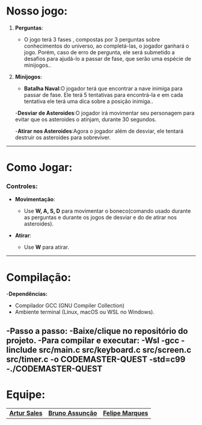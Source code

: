 


# Nosso jogo:

1. **Perguntas**:
   - O jogo terá 3 fases , compostas por 3 perguntas sobre conhecimentos do universo, ao completá-las, o jogador ganhará o jogo. Porém, caso de erro de pergunta, ele será submetido a desafios para ajudá-lo a passar de fase, que serão uma espécie de minijogos..
    
2. **Minijogos**:
   - **Batalha Naval**:O jogador terá que encontrar a nave inimiga para passar de fase. Ele terá 5 tentativas para encontrá-la e em cada tentativa ele terá uma dica sobre a posição inimiga..  
   
   -**Desviar de Asteroides**:O jogador irá movimentar seu personagem para evitar que os asteroides o atinjam, durante 30 segundos.

   -**Atirar nos Asteroides**:Agora o jogador além de desviar, ele tentará destruir os asteroides para sobreviver.

---

# Como Jogar:

### Controles:
- **Movimentação**: 
  - Use **W, A, S, D** para movimentar o boneco(comando usado durante as perguntas e durante os jogos de desviar e do  de atirar nos asteroides).
  
- **Atirar**:  
  - Use **W** para atirar. 


---

# Compilação:
-**Dependências:**
  - Compilador GCC (GNU Compiler Collection)
  - Ambiente terminal (Linux, macOS ou WSL no Windows).

-**Passo a passo:**
  -Baixe/clique no repositório do projeto.
  -Para compilar e executar:
       -Wsl
       -gcc -Iinclude src/main.c src/keyboard.c src/screen.c src/timer.c -o CODEMASTER-QUEST -std=c99	
       -./CODEMASTER-QUEST
---

# Equipe:

<table>
  <tr>
    <td align="center">
      <a href="https://github.com/ArturCesarGit">
          <b>Artur Sales</b>
        </sub>
      </a>
    </td>
    <td align="center">
      <a href="https://github.com/brunooassuncao">
          <b>Bruno Assunção</b>
        </sub>
      </a>
    </td>
    <td align="center">
      <a href="https://github.com/Felipemmdo">
          <b>Felipe Marques</b>
        </sub>
      </a>
    </td>
  </tr>
</table>


